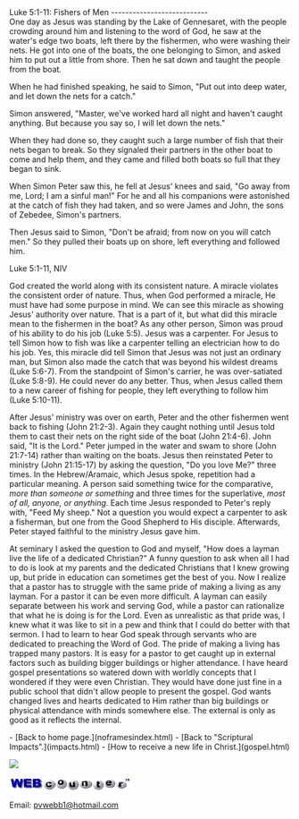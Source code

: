  <head> <title>(PVW) Luke 5:1-11: Fishers of Men</title> <meta content="IE=9" http-equiv="X-UA-Compatible"></meta> <link href="css/page_style.css" rel="stylesheet" type="text/css"></link> </head><body><div class="page_style"> Luke 5:1-11: Fishers of Men
---------------------------

<div class="p">One day as Jesus was standing by the Lake of Gennesaret, with the people crowding around him and listening to the word of God, he saw at the water's edge two boats, left there by the fishermen, who were washing their nets. He got into one of the boats, the one belonging to Simon, and asked him to put out a little from shore. Then he sat down and taught the people from the boat.

When he had finished speaking, he said to Simon, "Put out into deep water, and let down the nets for a catch."

Simon answered, "Master, we've worked hard all night and haven't caught anything. But because you say so, I will let down the nets."

When they had done so, they caught such a large number of fish that their nets began to break. So they signaled their partners in the other boat to come and help them, and they came and filled both boats so full that they began to sink.

When Simon Peter saw this, he fell at Jesus' knees and said, "Go away from me, Lord; I am a sinful man!" For he and all his companions were astonished at the catch of fish they had taken, and so were James and John, the sons of Zebedee, Simon's partners.

Then Jesus said to Simon, "Don't be afraid; from now on you will catch men." So they pulled their boats up on shore, left everything and followed him.

 Luke 5:1-11, NIV</div>God created the world along with its consistent nature. A miracle violates the consistent order of nature. Thus, when God performed a miracle, He must have had some purpose in mind. We can see this miracle as showing Jesus' authority over nature. That is a part of it, but what did this miracle mean to the fishermen in the boat? As any other person, Simon was proud of his ability to do his job (Luke 5:5). Jesus was a carpenter. For Jesus to tell Simon how to fish was like a carpenter telling an electrician how to do his job. Yes, this miracle did tell Simon that Jesus was not just an ordinary man, but Simon also made the catch that was beyond his wildest dreams (Luke 5:6-7). From the standpoint of Simon's carrier, he was over-satiated (Luke 5:8-9). He could never do any better. Thus, when Jesus called them to a new career of fishing for people, they left everything to follow him (Luke 5:10-11).

After Jesus' ministry was over on earth, Peter and the other fishermen went back to fishing (John 21:2-3). Again they caught nothing until Jesus told them to cast their nets on the right side of the boat (John 21:4-6). John said, "It is the Lord." Peter jumped in the water and swam to shore (John 21:7-14) rather than waiting on the boats. Jesus then reinstated Peter to ministry (John 21:15-17) by asking the question, "Do you love Me?" three times. In the Hebrew/Aramaic, which Jesus spoke, repetition had a particular meaning. A person said something twice for the comparative, *more than someone or something* and three times for the superlative, *most of all, anyone, or anything*. Each time Jesus responded to Peter's reply with, "Feed My sheep." Not a question you would expect a carpenter to ask a fisherman, but one from the Good Shepherd to His disciple. Afterwards, Peter stayed faithful to the ministry Jesus gave him.

At seminary I asked the question to God and myself, "How does a layman live the life of a dedicated Christian?" A funny question to ask when all I had to do is look at my parents and the dedicated Christians that I knew growing up, but pride in education can sometimes get the best of you. Now I realize that a pastor has to struggle with the same pride of making a living as any layman. For a pastor it can be even more difficult. A layman can easily separate between his work and serving God, while a pastor can rationalize that what he is doing is for the Lord. Even as unrealistic as that pride was, I knew what it was like to sit in a pew and think that I could do better with that sermon. I had to learn to hear God speak through servants who are dedicated to preaching the Word of God. The pride of making a living has trapped many pastors. It is easy for a pastor to get caught up in external factors such as building bigger buildings or higher attendance. I have heard gospel presentations so watered down with worldly concepts that I wondered if they were even Christian. They would have done just fine in a public school that didn't allow people to present the gospel. God wants changed lives and hearts dedicated to Him rather than big buildings or physical attendance with minds somewhere else. The external is only as good as it reflects the internal.

  </div>- [Back to home page.](noframesindex.html)
- [Back to "Scriptural Impacts".](impacts.html)
- [How to receive a new life in Christ.](gospel.html)
 
![](http://counter.digits.com/wc/-d/4/pvwebb)

[![digits](images/wc-03.gif)](http://www.digits.com/)

Email: [pvwebb1@hotmail.com](mailto:pvwebb1@hotmail.com)

 